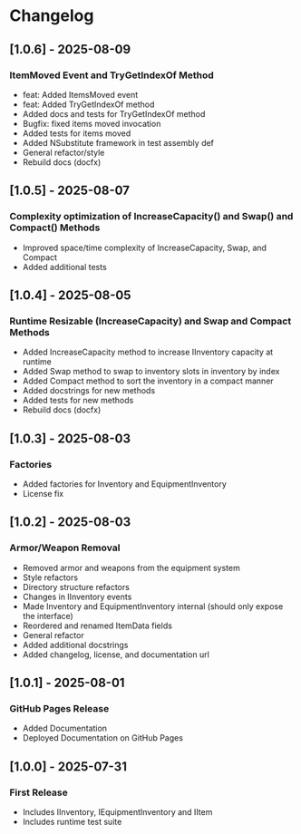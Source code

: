 # Changelog

## [1.0.6] - 2025-08-09
### ItemMoved Event and TryGetIndexOf Method
* feat: Added ItemsMoved event
* feat: Added TryGetIndexOf method
* Added docs and tests for TryGetIndexOf method
* Bugfix: fixed items moved invocation
* Added tests for items moved
* Added NSubstitute framework in test assembly def
* General refactor/style
* Rebuild docs (docfx)

## [1.0.5] - 2025-08-07
### Complexity optimization of IncreaseCapacity() and Swap() and Compact() Methods
* Improved space/time complexity of IncreaseCapacity, Swap, and Compact
* Added additional tests

## [1.0.4] - 2025-08-05
### Runtime Resizable (IncreaseCapacity) and Swap and Compact Methods
* Added IncreaseCapacity method to increase IInventory capacity at runtime
* Added Swap method to swap to inventory slots in inventory by index
* Added Compact method to sort the inventory in a compact manner
* Added docstrings for new methods
* Added tests for new methods
* Rebuild docs (docfx)

## [1.0.3] - 2025-08-03
### Factories
* Added factories for Inventory and EquipmentInventory
* License fix

## [1.0.2] - 2025-08-03
### Armor/Weapon Removal
* Removed armor and weapons from the equipment system
* Style refactors
* Directory structure refactors
* Changes in IInventory events
* Made Inventory and EquipmentInventory internal (should only expose the interface)
* Reordered and renamed ItemData fields
* General refactor
* Added additional docstrings
* Added changelog, license, and documentation url

## [1.0.1] - 2025-08-01
### GitHub Pages Release
- Added Documentation
- Deployed Documentation on GitHub Pages

## [1.0.0] - 2025-07-31
### First Release
- Includes IInventory, IEquipmentInventory and IItem
- Includes runtime test suite
